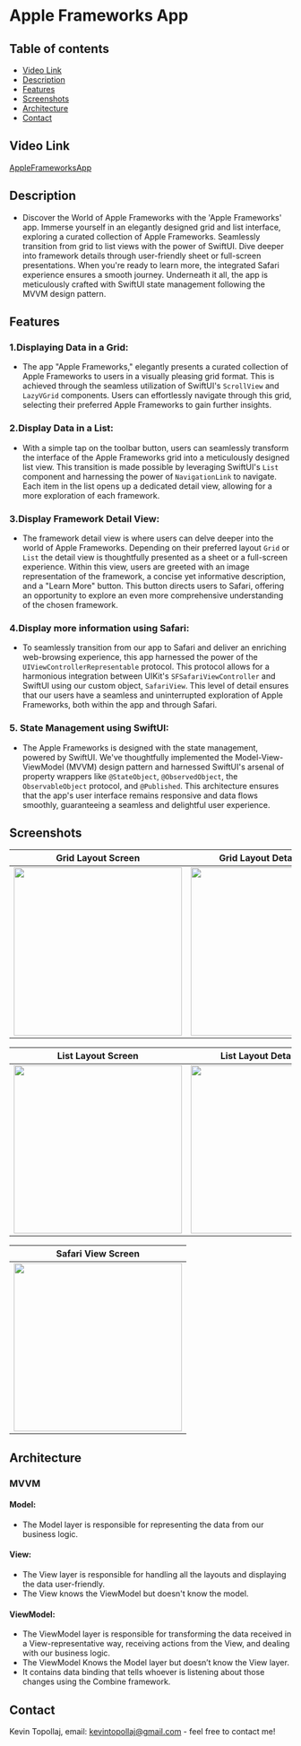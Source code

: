 # Apple Frameworks App

## Table of contents
* [Video Link](#video-link)
* [Description](#description)
* [Features](#Features)
* [Screenshots](#screenshots)
* [Architecture](#architecture)
* [Contact](#contact)

## Video Link

[AppleFrameworksApp](https://www.linkedin.com/feed/update/urn:li:activity:7147247534195867648/)


## Description

- Discover the World of Apple Frameworks with the 'Apple Frameworks' app. Immerse yourself in an elegantly designed grid and list interface, exploring a curated collection of Apple Frameworks. Seamlessly transition from grid to list views with the power of SwiftUI. Dive deeper into framework details through user-friendly sheet or full-screen presentations. When you're ready to learn more, the integrated Safari experience ensures a smooth journey. Underneath it all, the app is meticulously crafted with SwiftUI state management following the MVVM design pattern.


## Features 

### 1.Displaying Data in a Grid:

- The app "Apple Frameworks," elegantly presents a curated collection of Apple Frameworks to users in a visually pleasing grid format. This is achieved through the seamless utilization of SwiftUI's `ScrollView` and `LazyVGrid` components. Users can effortlessly navigate through this grid, selecting their preferred Apple Frameworks to gain further insights.


### 2.Display Data in a List:

- With a simple tap on the toolbar button, users can seamlessly transform the interface of the Apple Frameworks grid into a meticulously designed list view. This transition is made possible by leveraging SwiftUI's `List` component and harnessing the power of `NavigationLink` to navigate. Each item in the list opens up a dedicated detail view, allowing for a more exploration of each framework.


### 3.Display Framework Detail View:

- The framework detail view is where users can delve deeper into the world of Apple Frameworks. Depending on their preferred layout `Grid` or `List` the detail view is thoughtfully presented as a sheet or a full-screen experience. Within this view, users are greeted with an image representation of the framework, a concise yet informative description, and a "Learn More" button. This button directs users to Safari, offering an opportunity to explore an even more comprehensive understanding of the chosen framework.


### 4.Display more information using Safari:

- To seamlessly transition from our app to Safari and deliver an enriching web-browsing experience, this app harnessed the power of the `UIViewControllerRepresentable` protocol. This protocol allows for a harmonious integration between UIKit's `SFSafariViewController` and SwiftUI using our custom object, `SafariView`. This level of detail ensures that our users have a seamless and uninterrupted exploration of Apple Frameworks, both within the app and through Safari.


### 5. State Management using SwiftUI:

- The Apple Frameworks is designed with the state management, powered by SwiftUI. We've thoughtfully implemented the Model-View-ViewModel (MVVM) design pattern and harnessed SwiftUI's arsenal of property wrappers like `@StateObject`, `@ObservedObject`, the `ObservableObject` protocol, and `@Published`. This architecture ensures that the app's user interface remains responsive and data flows smoothly, guaranteeing a seamless and delightful user experience.



## Screenshots

Grid Layout Screen         |  Grid Layout Detail Screen
:-------------------------:|:----------------------------:
<img src="./img/S1.png" width="300"> | <img src="./img/S2.png" width="300">

List Layout Screen         |  List Layout Detail Screen
:-------------------------:|:----------------------------:
<img src="./img/S3.png" width="300"> | <img src="./img/S4.png" width="300">

Safari View Screen         |
:-------------------------:|
<img src="./img/S5.png" width="300"> |



## Architecture

### MVVM

#### Model:

- The Model layer is responsible for representing the data from our business logic.


#### View:

- The View layer is responsible for handling all the layouts and displaying the data user-friendly. 
- The View knows the ViewModel but doesn't know the model.


#### ViewModel:

- The ViewModel layer is responsible for transforming the data received in a View-representative way, receiving actions from the View, and dealing with our business logic.
- The ViewModel Knows the Model layer but doesn’t know the View layer.
- It contains data binding that tells whoever is listening about those changes using the Combine framework. 



## Contact
Kevin Topollaj, email: kevintopollaj@gmail.com - feel free to contact me!
